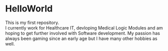 # HelloWorld
This is my first repository. <br />
I currently work for Healthcare IT, devloping Medical Logic Modules and am hoping to get further involved with Software development.  My passion has always been gaming since an early age but I have many other hobbies as well.
